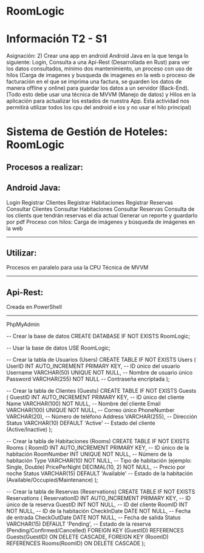 # RoomLogic

# Información T2 - S1

Asignación:
2) Crear una app en android Android Java en la que tenga lo siguiente: Login, Consulta a una Api-Rest (Desarrollada en Rust) para ver los datos consultados, mínimo dos mantenimiento, un proceso con uso de hilos (Carga de imagenes y busqueda de imagenes en la web o proceso de facturación en el que se imprima una factura, se guarden los datos de manera offline y online) para guardar los datos a un servidor (Back-End). (Todo esto debe usar una técnica de MVVM (Manejo de datos) y Hilos en la aplicación para actualizar los estados de nuestra App. Esta actividad nos permitirá utilizar todos los cpu del android e ios y no usar el hilo principal)

# Sistema de Gestión de Hoteles: RoomLogic

## Procesos a realizar:
## Android Java:

Login
Registrar Clientes
Registrar Habitaciones
Registrar Reservas
Consultar Clientes
Consultar Habitaciones
Consultar Reservas
Consulta de los clients que tendrán reservas el día actual
Generar un reporte y guardarlo por pdf 
Proceso con hilos: Carga de imágenes y búsqueda de imágenes en la web

------------------------------------------------------------

## Utilizar:
Procesos en paralelo para usa la CPU
Técnica de MVVM

------------------------------------------------------------

## Api-Rest:
Creada en PowerShell

------------------------------------------------------------

PhpMyAdmin

-- Crear la base de datos
CREATE DATABASE IF NOT EXISTS RoomLogic;

-- Usar la base de datos
USE RoomLogic;

-- Crear la tabla de Usuarios (Users)
CREATE TABLE IF NOT EXISTS Users (
    UserID INT AUTO_INCREMENT PRIMARY KEY, -- ID único del usuario
    Username VARCHAR(50) UNIQUE NOT NULL, -- Nombre de usuario único
    Password VARCHAR(255) NOT NULL -- Contraseña encriptada
);

-- Crear la tabla de Clientes (Guests)
CREATE TABLE IF NOT EXISTS Guests (
    GuestID INT AUTO_INCREMENT PRIMARY KEY, -- ID único del cliente
    Name VARCHAR(100) NOT NULL, -- Nombre del cliente
    Email VARCHAR(100) UNIQUE NOT NULL, -- Correo único
    PhoneNumber VARCHAR(20), -- Número de teléfono
    Address VARCHAR(255), -- Dirección
    Status VARCHAR(10) DEFAULT 'Active' -- Estado del cliente (Active/Inactive)
);

-- Crear la tabla de Habitaciones (Rooms)
CREATE TABLE IF NOT EXISTS Rooms (
    RoomID INT AUTO_INCREMENT PRIMARY KEY, -- ID único de la habitación
    RoomNumber INT UNIQUE NOT NULL, -- Número de la habitación
    Type VARCHAR(10) NOT NULL, -- Tipo de habitación (ejemplo: Single, Double)
    PricePerNight DECIMAL(10, 2) NOT NULL, -- Precio por noche
    Status VARCHAR(15) DEFAULT 'Available' -- Estado de la habitación (Available/Occupied/Maintenance)
);

-- Crear la tabla de Reservas (Reservations)
CREATE TABLE IF NOT EXISTS Reservations (
    ReservationID INT AUTO_INCREMENT PRIMARY KEY, -- ID único de la reserva
    GuestID INT NOT NULL, -- ID del cliente
    RoomID INT NOT NULL, -- ID de la habitación
    CheckInDate DATE NOT NULL, -- Fecha de entrada
    CheckOutDate DATE NOT NULL, -- Fecha de salida
    Status VARCHAR(15) DEFAULT 'Pending', -- Estado de la reserva (Pending/Confirmed/Cancelled)
    FOREIGN KEY (GuestID) REFERENCES Guests(GuestID) ON DELETE CASCADE,
    FOREIGN KEY (RoomID) REFERENCES Rooms(RoomID) ON DELETE CASCADE
);

